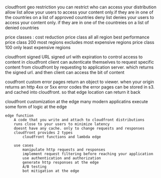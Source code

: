 cloudfront geo restriction
    you can restrict who can access your distribution
    allow list
        allow your users to access your content only.if they are in one of the countries on a list of approved countries
    deny list
        denies your users to access your content only. if they are in one of the countreies on a list of denied countries

price classes : cost reduction
    price class all
        all region best performance
    price class 200
        most regions excludes most expensive regions
    price class 100
        only least expensive regions

cloudfront signed URL
    signed url with expiration to control access to content in cloudfront
    client can autenticate themselves to request specific content from cloudfront
    by requesting to application server. which returns the signed url. and then 
    client can access the bit of content

coudfront custom error pages
    return an object to viewer. when your origin returns an http 4xx or 5xx error codes
    the error pages can be stored in s3. and cached into cloudfront.  so that edge location can return it back


cloudfront customization at the edge
    many modern applicatins execute some form of logic at the edge 

    edge function
        A code that you write and attach to cloudfront distributions
        runs close to your users to minimize latency
        doesnt have any cache. only to change requests and responses
        cloudfront provides 2 types
            cloudfront functions and lambda edge
        
        use cases
            manipulate http requests and responses
            implement request filtering before reaching your application
            use authentication and authorization
            generate http responses at the edge
            A/B testing
            bot mitigation at the edge

